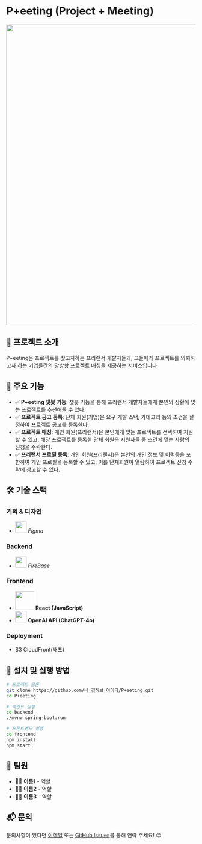 # P+eeting (Project + Meeting)

<img src="https://private-user-images.githubusercontent.com/129136966/412214006-4ef2aea8-12a3-45bc-abc1-02f8c776eaf2.jpg?jwt=eyJhbGciOiJIUzI1NiIsInR5cCI6IkpXVCJ9.eyJpc3MiOiJnaXRodWIuY29tIiwiYXVkIjoicmF3LmdpdGh1YnVzZXJjb250ZW50LmNvbSIsImtleSI6ImtleTUiLCJleHAiOjE3MzkzMjEyMDksIm5iZiI6MTczOTMyMDkwOSwicGF0aCI6Ii8xMjkxMzY5NjYvNDEyMjE0MDA2LTRlZjJhZWE4LTEyYTMtNDViYy1hYmMxLTAyZjhjNzc2ZWFmMi5qcGc_WC1BbXotQWxnb3JpdGhtPUFXUzQtSE1BQy1TSEEyNTYmWC1BbXotQ3JlZGVudGlhbD1BS0lBVkNPRFlMU0E1M1BRSzRaQSUyRjIwMjUwMjEyJTJGdXMtZWFzdC0xJTJGczMlMkZhd3M0X3JlcXVlc3QmWC1BbXotRGF0ZT0yMDI1MDIxMlQwMDQxNDlaJlgtQW16LUV4cGlyZXM9MzAwJlgtQW16LVNpZ25hdHVyZT05ZGJlYTRjNTYxOTg0Y2E5ZjYzY2I5MDg4MDc1MzI0MjJiNjA2NGRkZWUzODRiOTk4Nzc5MmY5M2U2YzY1MTY0JlgtQW16LVNpZ25lZEhlYWRlcnM9aG9zdCJ9.W2LgafPrUdrZBeZbIKaw6O4QQZtKk8x_gvwOm9pOOpM" width="800">

## 📌 프로젝트 소개  
P+eeting은 프로젝트를 찾고자하는 프리랜서 개발자들과, 그들에게 프로젝트를 의뢰하고자 하는 기업들간의 양방향 프로젝트 매칭을 제공하는 서비스입니다.  


## 🚀 주요 기능  
- ✅ **P+eeting 챗봇 기능**: 챗봇 기능을 통해 프리랜서 개발자들에게 본인의 상황에 맞는 프로젝트를 추천해줄 수 있다.  
- ✅ **프로젝트 공고 등록**: 단체 회원(기업)은 요구 개발 스택, 카테고리 등의 조건을 설정하여 프로젝트 공고를 등록한다.  
- ✅ **프로젝트 매칭**: 개인 회원(프리랜서)은 본인에게 맞는 프로젝트를 선택하여 지원할 수 있고, 해당 프로젝트를 등록한 단체 회원은 지원자들 중 조건에 맞는 사람의 신청을 수락한다.  
- ✅ **프리랜서 프로필 등록**: 개인 회원(프리랜서)은 본인의 개인 정보 및 이력등을 포함하여 개인 프로필을 등록할 수 있고, 이를 단체회원이 열람하여 프로젝트 신청 수락에 참고할 수 있다.   

## 🛠️ 기술 스택 
### **기획 & 디자인**  
- <img src="https://private-user-images.githubusercontent.com/129136966/412217417-c674e776-65a0-4d01-84bf-c4e82a1ed844.png?jwt=eyJhbGciOiJIUzI1NiIsInR5cCI6IkpXVCJ9.eyJpc3MiOiJnaXRodWIuY29tIiwiYXVkIjoicmF3LmdpdGh1YnVzZXJjb250ZW50LmNvbSIsImtleSI6ImtleTUiLCJleHAiOjE3MzkzMjIxNDQsIm5iZiI6MTczOTMyMTg0NCwicGF0aCI6Ii8xMjkxMzY5NjYvNDEyMjE3NDE3LWM2NzRlNzc2LTY1YTAtNGQwMS04NGJmLWM0ZTgyYTFlZDg0NC5wbmc_WC1BbXotQWxnb3JpdGhtPUFXUzQtSE1BQy1TSEEyNTYmWC1BbXotQ3JlZGVudGlhbD1BS0lBVkNPRFlMU0E1M1BRSzRaQSUyRjIwMjUwMjEyJTJGdXMtZWFzdC0xJTJGczMlMkZhd3M0X3JlcXVlc3QmWC1BbXotRGF0ZT0yMDI1MDIxMlQwMDU3MjRaJlgtQW16LUV4cGlyZXM9MzAwJlgtQW16LVNpZ25hdHVyZT03ZTI2ZjkxYmU3MjY0MzhlMmNlYTdhY2QzNGE4OTZmNTc3NjUxNWJkZjhkMTU2ODlkZjg3YTY4NzhjOGMxZTM1JlgtQW16LVNpZ25lZEhlYWRlcnM9aG9zdCJ9.K4cX5e19QiVWgiSfZMWz-ilri27ordlGy8U9NkWP_A0" width="30"> *Figma*

### **Backend**  
- <img src="https://private-user-images.githubusercontent.com/129136966/412217418-9b574511-c74f-4f7e-bde3-2dac9b475ae0.png?jwt=eyJhbGciOiJIUzI1NiIsInR5cCI6IkpXVCJ9.eyJpc3MiOiJnaXRodWIuY29tIiwiYXVkIjoicmF3LmdpdGh1YnVzZXJjb250ZW50LmNvbSIsImtleSI6ImtleTUiLCJleHAiOjE3MzkzMjIxNDQsIm5iZiI6MTczOTMyMTg0NCwicGF0aCI6Ii8xMjkxMzY5NjYvNDEyMjE3NDE4LTliNTc0NTExLWM3NGYtNGY3ZS1iZGUzLTJkYWM5YjQ3NWFlMC5wbmc_WC1BbXotQWxnb3JpdGhtPUFXUzQtSE1BQy1TSEEyNTYmWC1BbXotQ3JlZGVudGlhbD1BS0lBVkNPRFlMU0E1M1BRSzRaQSUyRjIwMjUwMjEyJTJGdXMtZWFzdC0xJTJGczMlMkZhd3M0X3JlcXVlc3QmWC1BbXotRGF0ZT0yMDI1MDIxMlQwMDU3MjRaJlgtQW16LUV4cGlyZXM9MzAwJlgtQW16LVNpZ25hdHVyZT1iMDliYzBhMmFhYzMxNDliZjUwM2RlZGZkM2UyZDE4ODhkYmEwNzFhZmM0YTZiZTAyMTM5MGEwYmFhNzM0M2IzJlgtQW16LVNpZ25lZEhlYWRlcnM9aG9zdCJ9.7yPBo5tJfowTfDy7xiXmjA1WlViLSfjkCFHO1jA9u-Y" width="30"> *FireBase*  
 

### **Frontend**  
- <img src="https://private-user-images.githubusercontent.com/129136966/412217416-c1f81c4f-0683-4e69-a299-4645de4ba6f3.png?jwt=eyJhbGciOiJIUzI1NiIsInR5cCI6IkpXVCJ9.eyJpc3MiOiJnaXRodWIuY29tIiwiYXVkIjoicmF3LmdpdGh1YnVzZXJjb250ZW50LmNvbSIsImtleSI6ImtleTUiLCJleHAiOjE3MzkzMjIxNDQsIm5iZiI6MTczOTMyMTg0NCwicGF0aCI6Ii8xMjkxMzY5NjYvNDEyMjE3NDE2LWMxZjgxYzRmLTA2ODMtNGU2OS1hMjk5LTQ2NDVkZTRiYTZmMy5wbmc_WC1BbXotQWxnb3JpdGhtPUFXUzQtSE1BQy1TSEEyNTYmWC1BbXotQ3JlZGVudGlhbD1BS0lBVkNPRFlMU0E1M1BRSzRaQSUyRjIwMjUwMjEyJTJGdXMtZWFzdC0xJTJGczMlMkZhd3M0X3JlcXVlc3QmWC1BbXotRGF0ZT0yMDI1MDIxMlQwMDU3MjRaJlgtQW16LUV4cGlyZXM9MzAwJlgtQW16LVNpZ25hdHVyZT03ZjhiNzk2ZTU4OGVmMDcxM2NiNGZmZDUzOWRjMTVhMTg5MWM2YzA2Mjg4ZDAxOGQ5MzYwNTU4Y2JkYzEwNzZhJlgtQW16LVNpZ25lZEhlYWRlcnM9aG9zdCJ9.6YQhhIn18ELXU5vIqo_oyY-UgGiGFNhr8a86hc-JUak" width="50"> **React (JavaScript)**  
- <img src="https://platform.theverge.com/wp-content/uploads/sites/2/2025/02/openai-old-logo.png?quality=90&strip=all&crop=7.8125%2C0%2C84.375%2C100&w=2400" width="30"> **OpenAI API (ChatGPT-4o)**

### **Deployment**  
- S3 CloudFront(배포)  
 

## 📖 설치 및 실행 방법  
```bash
# 프로젝트 클론
git clone https://github.com/내_깃허브_아이디/P+eeting.git
cd P+eeting

# 백엔드 실행
cd backend
./mvnw spring-boot:run

# 프론트엔드 실행
cd frontend
npm install
npm start
```

## 🤝 팀원  
- 👨‍💻 **이름1** - 역할  
- 👩‍💻 **이름2** - 역할  
- 👨‍💻 **이름3** - 역할  

## 📬 문의  
문의사항이 있다면 [이메일](mailto:your-email@example.com) 또는 [GitHub Issues](https://github.com/내_깃허브_아이디/P+eeting/issues)를 통해 연락 주세요! 😊
